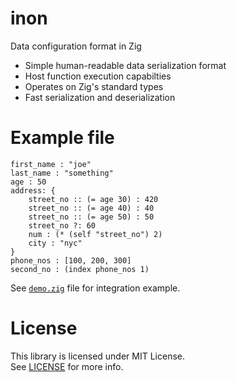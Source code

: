 # inon
Data configuration format in Zig

- Simple human-readable data serialization format
- Host function execution capabilties
- Operates on Zig's standard types
- Fast serialization and deserialization

# Example file
```
first_name : "joe"
last_name : "something"
age : 50
address: {
    street_no :: (= age 30) : 420
    street_no :: (= age 40) : 40
    street_no :: (= age 50) : 50
    street_no ?: 60
    num : (* (self "street_no") 2)
    city : "nyc"
}
phone_nos : [100, 200, 300]
second_no : (index phone_nos 1)
```

See [``demo.zig``](demo.zig) file for integration example.

# License
This library is licensed under MIT License.  
See [LICENSE](LICENSE) for more info.
